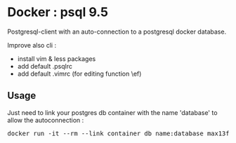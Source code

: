 # Docker : psql 9.5

Postgresql-client with an auto-connection to a postgresql docker database.

Improve also cli : 
* install vim & less packages
* add default .psqlrc
* add default .vimrc (for editing function \ef)

## Usage

Just need to link your postgres db container with the name 'database' to allow the autoconnection :

<pre>
docker run -it --rm --link container_db_name:database max13fr/psql
</pre>
